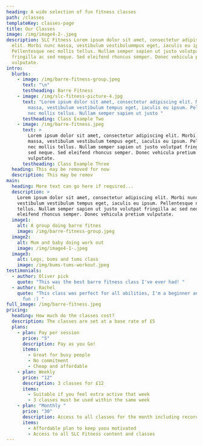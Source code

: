 ```yaml
---
heading: A wide selection of fun fitness classes
path: /classes
templateKey: classes-page
title: Our Classes
image: /img/image4-2-.jpeg
description: SLC Fitness Lorem ipsum dolor sit amet, consectetur adipiscing
  elit. Morbi nunc massa, vestibulum vestibulummpus eget, iaculis eu ipsum.
  Pellentesque nec mollis tellus. Nullam semper sapien ut justo volutpat
  fringilla ac sed neque. Sed eleifend rhoncus semper. Donec vehicula pretium
  vulputate.
intro:
  blurbs:
    - image: /img/barre-fitness-group.jpeg
      text: "\n"
      testheading: Barre Fitness
    - image: /img/slc-fitness-picture-4.jpg
      text: "Lorem ipsum dolor sit amet, consectetur adipiscing elit. Morbi nunc
        massa, vestibulum vestibulum tempus eget, iaculis eu ipsum. Pellentesque
        nec mollis tellus. Nullam semper sapien ut justo "
      testheading: Class Example Two
    - image: /img/barre-fitness.jpeg
      text: >
        Lorem ipsum dolor sit amet, consectetur adipiscing elit. Morbi nunc
        massa, vestibulum vestibulum tempus eget, iaculis eu ipsum. Pellentesque
        nec mollis tellus. Nullam semper sapien ut justo volutpat fringilla ac
        sed neque. Sed eleifend rhoncus semper. Donec vehicula pretium
        vulputate.
      testheading: Class Example Three
  heading: This may be removed for now
  description: This may be remov
main:
  heading: More text can go here if required...
  description: >
    Lorem ipsum dolor sit amet, consectetur adipiscing elit. Morbi nunc massa,
    vestibulum vestibulum tempus eget, iaculis eu ipsum. Pellentesque nec mollis
    tellus. Nullam semper sapien ut justo volutpat fringilla ac sed neque. Sed
    eleifend rhoncus semper. Donec vehicula pretium vulputate.
  image1:
    alt: A group doing barre fitnes
    image: /img/barre-fitness-group.jpeg
  image2:
    alt: Mum and baby doing work out
    image: /img/image4-1-.jpeg
  image3:
    alt: Legs, bums and tums class
    image: /img/bums-tums-workout.jpeg
testimonials:
  - author: Oliver pick
    quote: "This was the best barre fitness class I've ever had! "
  - author: Rachel
    quote: "This class was perfect for all abilities, I'm a beginner and had great
      fun :) "
full_image: /img/barre-fitness.jpeg
pricing:
  heading: How much do the classes cost?
  description: The classes are set at a base rate of £5
  plans:
    - plan: Pay per session
      price: "5"
      description: Pay as you Go!
      items:
        - Great for busy people
        - No commitment
        - Cheap and affordable
    - plan: Weekly
      price: "12"
      description: 3 classes for £12
      items:
        - Suitable if you feel extra active that week
        - 3 classes must be used within the same week
    - plan: "Monthly "
      price: "30"
      description: Access to all classes for the month including recordimgs
      items:
        - Affordable plan to keep yoou motivated
        - Access to all SLC Fitness content and classes
---
```

